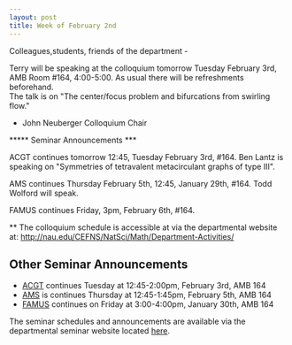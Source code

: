 ```yaml
---
layout: post
title: Week of February 2nd
---
```


Colleagues,students, friends of the department -

Terry will be speaking at the colloquium tomorrow Tuesday February 3rd, AMB Room #164, 4:00-5:00. As usual there will be refreshments beforehand.   
The talk is on "The center/focus problem and bifurcations from swirling flow."

- John Neuberger 
  Colloquium Chair

***** Seminar Announcements ***

ACGT continues tomorrow 12:45, Tuesday February 3rd, #164. Ben Lantz is speaking on "Symmetries of tetravalent metacirculant graphs of type III".

AMS continues Thursday February 5th, 12:45, January 29th, #164.  Todd Wolford will speak.

FAMUS continues Friday, 3pm, February 6th, #164.

** The colloquium schedule is accessible at via the departmental website at: http://nau.edu/CEFNS/NatSci/Math/Department-Activities/

## Other Seminar Announcements ##

- [ACGT](acgtSpring2015) continues Tuesday at 12:45-2:00pm, February 3rd, AMB 164
- [AMS](amsSpring2015) is continues Thursday at 12:45-1:45pm, February 5th, AMB 164
- [FAMUS](famusSpring2015) continues on Friday at 3:00-4:00pm, January 30th, AMB 164

The seminar schedules and announcements are available via the departmental seminar website located [here](http://naumathstat.github.io/seminars).
